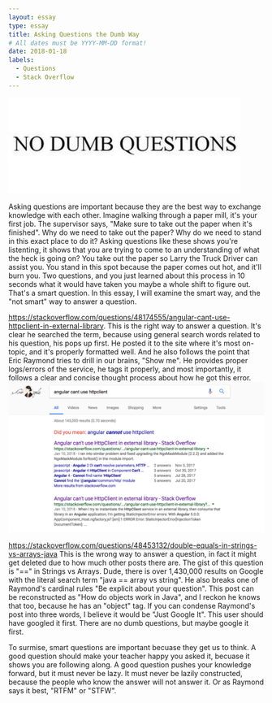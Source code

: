 ```yaml
---
layout: essay
type: essay
title: Asking Questions the Dumb Way
# All dates must be YYYY-MM-DD format!
date: 2018-01-18
labels:
  - Questions
  - Stack Overflow
---
```


<img class="ui tiny left circular floated image" src="../images/questions.jpg">

Asking questions are important because they are the best way to exchange knowledge with each other. Imagine walking through a paper mill, it's your first job. The supervisor says, "Make sure to take out the paper when it's finished". Why do we need to take out the paper? Why do we need to stand in this exact place to do it? Asking questions like these shows you're listenting, it shows that you are trying to come to an understanding of what the heck is going on? You take out the paper so Larry the Truck Driver can assist you. You stand in this spot because the paper comes out hot, and it'll burn you. Two questions, and you just learned about this process in 10 seconds what it would have taken you maybe a whole shift to figure out. That's a smart question. In this essay, I will examine the smart way, and the "not smart" way to answer a question.

https://stackoverflow.com/questions/48174555/angular-cant-use-httpclient-in-external-library. This is the right way to answer a question. It's clear he searched the term, because using general search words related to his question, his pops up first. He posted it to the site where it's most on-topic, and it's properly formatted well. And he also follows the point that Eric Raymond tries to drill in our brains, "Show me". He provides proper logs/errors of the service, he tags it properly, and most importantly, it follows a clear and concise thought process about how he got this error. 
<img class="ui tiny left circular floated image" src="../images/good-question.png">

https://stackoverflow.com/questions/48453132/double-equals-in-strings-vs-arrays-java This is the wrong way to answer a question, in fact it might get deleted due to how much other posts there are. The gist of this question is "==" in Strings vs Arrays. Dude, there is over 1,430,000 results on Google with the literal search term "java == array vs string". He also breaks one of Raymond's cardinal rules "Be explicit about your question". This post can be reconstructed as "How do objects work in Java", and I reckon he knows that too, because he has an "object" tag. If you can condense Raymond's post into three words, I believe it would be "Just Google It". This user should have googled it first. There are no dumb questions, but maybe google it first.

To surmise, smart questions are important becuase they get us to think. A good question should make your teacher happy you asked it, becuase it shows you are following along. A good question pushes your knowledge forward, but it must never be lazy. It must never be lazily constructed, because the people who know the answer will not answer it. Or as Raymond says it best, "RTFM" or "STFW". 